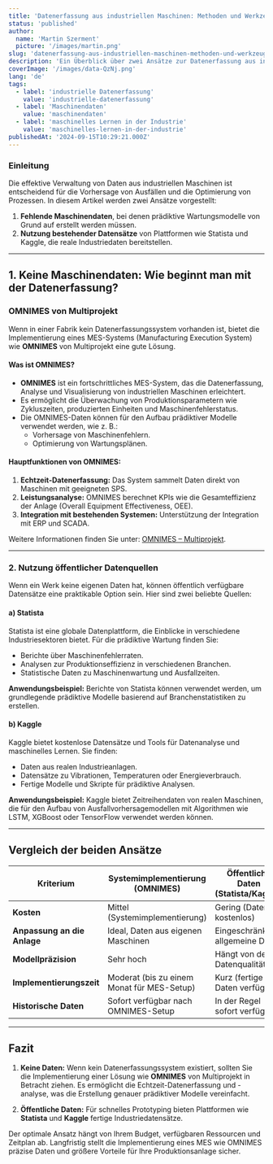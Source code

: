 ```yaml
---
title: 'Datenerfassung aus industriellen Maschinen: Methoden und Werkzeuge'
status: 'published'
author:
  name: 'Martin Szerment'
  picture: '/images/martin.png'
slug: 'datenerfassung-aus-industriellen-maschinen-methoden-und-werkzeuge'
description: 'Ein Überblick über zwei Ansätze zur Datenerfassung aus industriellen Maschinen: Implementierung eines MES-Systems wie OMNIMES von Multiprojekt und Nutzung öffentlicher Datensätze von Plattformen wie Statista und Kaggle. Praktische Lösungen für den Aufbau von prädiktiven Wartungsmodellen.'
coverImage: '/images/data-QzNj.png'
lang: 'de'
tags: 
  - label: 'industrielle Datenerfassung'
    value: 'industrielle-datenerfassung'
  - label: 'Maschinendaten'
    value: 'maschinendaten'
  - label: 'maschinelles Lernen in der Industrie'
    value: 'maschinelles-lernen-in-der-industrie'
publishedAt: '2024-09-15T10:29:21.000Z'
---
```


### **Einleitung**

Die effektive Verwaltung von Daten aus industriellen Maschinen ist entscheidend für die Vorhersage von Ausfällen und die Optimierung von Prozessen. In diesem Artikel werden zwei Ansätze vorgestellt:

1. **Fehlende Maschinendaten**, bei denen prädiktive Wartungsmodelle von Grund auf erstellt werden müssen.
2. **Nutzung bestehender Datensätze** von Plattformen wie Statista und Kaggle, die reale Industriedaten bereitstellen.

---

## **1. Keine Maschinendaten: Wie beginnt man mit der Datenerfassung?**

### **OMNIMES von Multiprojekt**

Wenn in einer Fabrik kein Datenerfassungssystem vorhanden ist, bietet die Implementierung eines MES-Systems (Manufacturing Execution System) wie **OMNIMES** von Multiprojekt eine gute Lösung.

#### **Was ist OMNIMES?**

- **OMNIMES** ist ein fortschrittliches MES-System, das die Datenerfassung, Analyse und Visualisierung von industriellen Maschinen erleichtert.
- Es ermöglicht die Überwachung von Produktionsparametern wie Zykluszeiten, produzierten Einheiten und Maschinenfehlerstatus.
- Die OMNIMES-Daten können für den Aufbau prädiktiver Modelle verwendet werden, wie z. B.:
  - Vorhersage von Maschinenfehlern.
  - Optimierung von Wartungsplänen.

#### **Hauptfunktionen von OMNIMES:**

1. **Echtzeit-Datenerfassung:** Das System sammelt Daten direkt von Maschinen mit geeigneten SPS.
2. **Leistungsanalyse:** OMNIMES berechnet KPIs wie die Gesamteffizienz der Anlage (Overall Equipment Effectiveness, OEE).
3. **Integration mit bestehenden Systemen:** Unterstützung der Integration mit ERP und SCADA.

Weitere Informationen finden Sie unter: [OMNIMES – Multiprojekt](https://www.omnimes.com/pl).

---

### **2. Nutzung öffentlicher Datenquellen**

Wenn ein Werk keine eigenen Daten hat, können öffentlich verfügbare Datensätze eine praktikable Option sein. Hier sind zwei beliebte Quellen:

#### **a) Statista**

Statista ist eine globale Datenplattform, die Einblicke in verschiedene Industriesektoren bietet. Für die prädiktive Wartung finden Sie:

- Berichte über Maschinenfehlerraten.
- Analysen zur Produktionseffizienz in verschiedenen Branchen.
- Statistische Daten zu Maschinenwartung und Ausfallzeiten.

**Anwendungsbeispiel:** Berichte von Statista können verwendet werden, um grundlegende prädiktive Modelle basierend auf Branchenstatistiken zu erstellen.

#### **b) Kaggle**

Kaggle bietet kostenlose Datensätze und Tools für Datenanalyse und maschinelles Lernen. Sie finden:

- Daten aus realen Industrieanlagen.
- Datensätze zu Vibrationen, Temperaturen oder Energieverbrauch.
- Fertige Modelle und Skripte für prädiktive Analysen.

**Anwendungsbeispiel:** Kaggle bietet Zeitreihendaten von realen Maschinen, die für den Aufbau von Ausfallvorhersagemodellen mit Algorithmen wie LSTM, XGBoost oder TensorFlow verwendet werden können.

---

## **Vergleich der beiden Ansätze**

| **Kriterium**               | **Systemimplementierung (OMNIMES)**        | **Öffentliche Daten (Statista/Kaggle)** |
|-----------------------------|--------------------------------------------|----------------------------------------|
| **Kosten**                  | Mittel (Systemimplementierung)            | Gering (Daten oft kostenlos)          |
| **Anpassung an die Anlage** | Ideal, Daten aus eigenen Maschinen         | Eingeschränkt, allgemeine Daten       |
| **Modellpräzision**         | Sehr hoch                                 | Hängt von der Datenqualität ab        |
| **Implementierungszeit**    | Moderat (bis zu einem Monat für MES-Setup)| Kurz (fertige Daten verfügbar)        |
| **Historische Daten**       | Sofort verfügbar nach OMNIMES-Setup       | In der Regel sofort verfügbar         |

---

## **Fazit**

1. **Keine Daten:** Wenn kein Datenerfassungssystem existiert, sollten Sie die Implementierung einer Lösung wie **OMNIMES** von Multiprojekt in Betracht ziehen. Es ermöglicht die Echtzeit-Datenerfassung und -analyse, was die Erstellung genauer prädiktiver Modelle vereinfacht.

2. **Öffentliche Daten:** Für schnelles Prototyping bieten Plattformen wie **Statista** und **Kaggle** fertige Industriedatensätze.

Der optimale Ansatz hängt von Ihrem Budget, verfügbaren Ressourcen und Zeitplan ab. Langfristig stellt die Implementierung eines MES wie OMNIMES präzise Daten und größere Vorteile für Ihre Produktionsanlage sicher.
